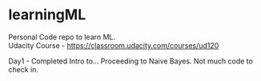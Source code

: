 # learningML
Personal Code repo to learn ML.  
Udacity Course - https://classroom.udacity.com/courses/ud120
  
Day1 - Completed Intro to... Proceeding to Naive Bayes. Not much code to check in.
